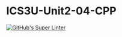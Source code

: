 # ICS3U-Unit2-04-CPP

[![GitHub's Super Linter](https://github.com/noah-mccaskill/ICS3U-Unit2-04-CPP/workflows/GitHub's%20Super%20Linter/badge.svg)](https://github.com/noah-mccaskill/ICS3U-Unit2-04-CPP/actions)
